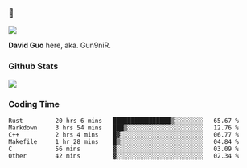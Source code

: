 ### 👋

![](https://komarev.com/ghpvc/?username=Gun9niR&label=Total+Views)

**David Guo** here, aka. Gun9niR.

### Github Stats

<img src="https://github-readme-stats.vercel.app/api?username=Gun9niR&count_private=true&show_icons=true&theme=vue-dark&hide_title=true">

### Coding Time

<!--START_SECTION:waka-->

```text
Rust         20 hrs 6 mins   ████████████████▒░░░░░░░░   65.67 %
Markdown     3 hrs 54 mins   ███▒░░░░░░░░░░░░░░░░░░░░░   12.76 %
C++          2 hrs 4 mins    █▓░░░░░░░░░░░░░░░░░░░░░░░   06.77 %
Makefile     1 hr 28 mins    █▒░░░░░░░░░░░░░░░░░░░░░░░   04.84 %
C            56 mins         ▓░░░░░░░░░░░░░░░░░░░░░░░░   03.09 %
Other        42 mins         ▓░░░░░░░░░░░░░░░░░░░░░░░░   02.34 %
```

<!--END_SECTION:waka-->
